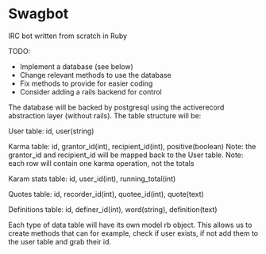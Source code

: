 Swagbot
=======

IRC bot written from scratch in Ruby

TODO:
- Implement a database (see below)
- Change relevant methods to use the database
- Fix methods to provide for easier coding
- Consider adding a rails backend for control


The database will be backed by postgresql using the activerecord abstraction layer (without rails).
The table structure will be:

User table:
id, user(string)

Karma table:
id, grantor_id(int), recipient_id(int), positive(boolean)
Note: the grantor_id and recipient_id will be mapped back to the User table.
Note: each row will contain one karma operation, not the totals

Karam stats table:
id, user_id(int), running_total(int)

Quotes table:
id, recorder_id(int), quotee_id(int), quote(text)

Definitions table:
id, definer_id(int), word(string), definition(text)

Each type of data table will have its own model rb object. This allows us to create methods that can
for example, check if user exists, if not add them to the user table and grab their id.
